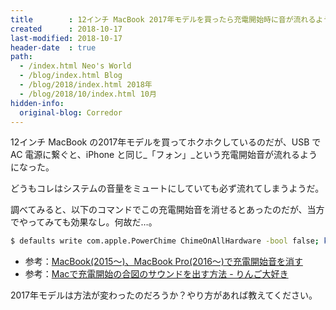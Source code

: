 ```yaml
---
title        : 12インチ MacBook 2017年モデルを買ったら充電開始時に音が流れるようになった
created      : 2018-10-17
last-modified: 2018-10-17
header-date  : true
path:
  - /index.html Neo's World
  - /blog/index.html Blog
  - /blog/2018/index.html 2018年
  - /blog/2018/10/index.html 10月
hidden-info:
  original-blog: Corredor
---
```


12インチ MacBook の2017年モデルを買ってホクホクしているのだが、USB で AC 電源に繋ぐと、iPhone と同じ_「フォン」_という充電開始音が流れるようになった。

どうもコレはシステムの音量をミュートにしていても必ず流れてしまうようだ。

調べてみると、以下のコマンドでこの充電開始音を消せるとあったのだが、当方でやってみても効果なし。何故だ…。

```bash
$ defaults write com.apple.PowerChime ChimeOnAllHardware -bool false; killall PowerChime
```

- 参考：[MacBook(2015〜)、MacBook Pro(2016〜)で充電開始音を消す](https://qiita.com/tomex/items/1d67e392ee24fe1e26f9)
- 参考：[Macで充電開始の合図のサウンドを出す方法 - りんご大好き](https://ryomac.blog.fc2.com/blog-entry-104.html)

2017年モデルは方法が変わったのだろうか？やり方があれば教えてください。
